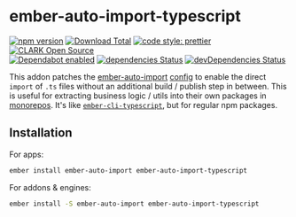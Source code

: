 # ember-auto-import-typescript

[![npm version](https://badge.fury.io/js/ember-auto-import-typescript.svg)](http://badge.fury.io/js/ember-auto-import-typescript)
[![Download Total](https://img.shields.io/npm/dt/ember-auto-import-typescript.svg)](http://badge.fury.io/js/ember-auto-import-typescript)
[![code style: prettier](https://img.shields.io/badge/code_style-prettier-ff69b4.svg)](https://github.com/prettier/prettier)
[![CLARK Open Source](https://img.shields.io/badge/CLARK-Open%20Source-%232B6CDE.svg)](https://www.clark.de/de/jobs)  
[![Dependabot enabled](https://img.shields.io/badge/dependabot-enabled-blue.svg?logo=dependabot)](https://dependabot.com/)
[![dependencies Status](https://david-dm.org/ClarkSource/ember-auto-import-typescript/status.svg)](https://david-dm.org/ClarkSource/ember-auto-import-typescript)
[![devDependencies Status](https://david-dm.org/ClarkSource/ember-auto-import-typescript/dev-status.svg)](https://david-dm.org/ClarkSource/ember-auto-import-typescript?type=dev)

This addon patches the [ember-auto-import][ember-auto-import]
[config][ember-auto-import-config] to enable the direct `import` of `.ts` files
without an additional build / publish step in between. This is useful for
extracting business logic / utils into their own packages in
[monorepos][workspaces].
It's like [`ember-cli-typescript`][ember-cli-typescript], but for regular npm
packages.

[ember-auto-import]: https://github.com/ef4/ember-auto-import
[ember-auto-import-config]: https://github.com/ef4/ember-auto-import#customizing-build-behavior
[workspaces]: https://yarnpkg.com/lang/en/docs/workspaces/
[ember-cli-typescript]: https://github.com/typed-ember/ember-cli-typescript

## Installation

For apps:

```bash
ember install ember-auto-import ember-auto-import-typescript
```

For addons & engines:

```bash
ember install -S ember-auto-import ember-auto-import-typescript
```

